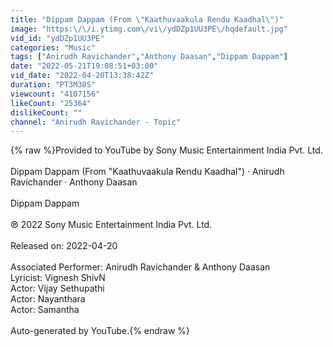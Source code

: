 ```yaml
---
title: "Dippam Dappam (From \"Kaathuvaakula Rendu Kaadhal\")"
image: "https:\/\/i.ytimg.com\/vi\/ydDZp1UU3PE\/hqdefault.jpg"
vid_id: "ydDZp1UU3PE"
categories: "Music"
tags: ["Anirudh Ravichander","Anthony Daasan","Dippam Dappam"]
date: "2022-05-21T19:08:51+03:00"
vid_date: "2022-04-20T13:38:42Z"
duration: "PT3M30S"
viewcount: "4107156"
likeCount: "25364"
dislikeCount: ""
channel: "Anirudh Ravichander - Topic"
---
```

{% raw %}Provided to YouTube by Sony Music Entertainment India Pvt. Ltd.<br /><br />Dippam Dappam (From &quot;Kaathuvaakula Rendu Kaadhal&quot;) · Anirudh Ravichander · Anthony Daasan<br /><br />Dippam Dappam<br /><br />℗ 2022 Sony Music Entertainment India Pvt. Ltd.<br /><br />Released on: 2022-04-20<br /><br />Associated  Performer: Anirudh Ravichander &amp; Anthony Daasan<br />Lyricist: Vignesh ShivN<br />Actor: Vijay Sethupathi<br />Actor: Nayanthara<br />Actor: Samantha<br /><br />Auto-generated by YouTube.{% endraw %}
